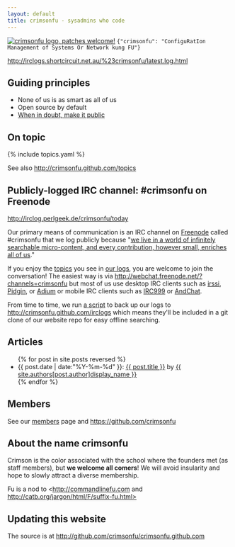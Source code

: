 ```yaml
---
layout: default
title: crimsonfu - sysadmins who code
---
```

<a href="https://github.com/crimsonfu/crimsonfu.github.com/blob/master/images/crimsonfu-logo.svg"><img src="http://www.gravatar.com/avatar/5accd79d827a12591f4b2ba652362688?s=48" alt="crimsonfu logo, patches welcome!"></a>
`{"crimsonfu": "ConfiguRatIon Management of Systems Or Network kung FU"}`

<http://irclogs.shortcircuit.net.au/%23crimsonfu/latest.log.html>

## Guiding principles

* None of us is as smart as all of us
* Open source by default
* [When in doubt, make it public](http://www.codinghorror.com/blog/2007/04/when-in-doubt-make-it-public.html)

## On topic

{% include topics.yaml %}

See also <http://crimsonfu.github.com/topics>

## Publicly-logged IRC channel: #crimsonfu on Freenode

<http://irclog.perlgeek.de/crimsonfu/today>

Our primary means of communication is an IRC channel on [Freenode](http://freenode.net) called #crimsonfu that we log publicly because "[we live in a world of infinitely searchable micro-content, and every contribution, however small, enriches all of us](http://www.codinghorror.com/blog/2007/04/when-in-doubt-make-it-public.html)."

If you enjoy the [topics](topics) you see in [our logs][logs], you are welcome to join the conversation!  The easiest way is via http://webchat.freenode.net/?channels=crimsonfu but most of us use desktop IRC clients such as [irssi](http://www.irssi.org), [Pidgin](http://www.pidgin.im), or [Adium](http://adium.im) or mobile IRC clients such as [IRC999](http://itunes.apple.com/us/app/irc999/id360698285?mt=8) or [AndChat](https://play.google.com/store/apps/details?id=net.andchat&hl=en).

From time to time, we run [a script](bin/logfetch.pl) to back up our logs to <http://crimsonfu.github.com/irclogs> which means they'll be included in a git clone of our website repo for easy offline searching.

## Articles

<ul>
{% for post in site.posts reversed %}
<li>{{ post.date | date:"%Y-%m-%d" }}: <a href="{{ post.url }}">{{ post.title }}</a> by <a href="/members/{{post.author}}">{{ site.authors[post.author]display_name }}</a></li>
{% endfor %}
</ul>

## Members

See our [members](members) page and <https://github.com/crimsonfu>

## About the name crimsonfu

Crimson is the color associated with the school where the founders met (as staff members), but **we welcome all comers**!  We will avoid insularity and hope to slowly attract a diverse membership.

Fu is a nod to <http://commandlinefu.com and http://catb.org/jargon/html/F/suffix-fu.html>

## Updating this website

The source is at <http://github.com/crimsonfu/crimsonfu.github.com>

[logs]: http://irclogs.shortcircuit.net.au/%23crimsonfu/
